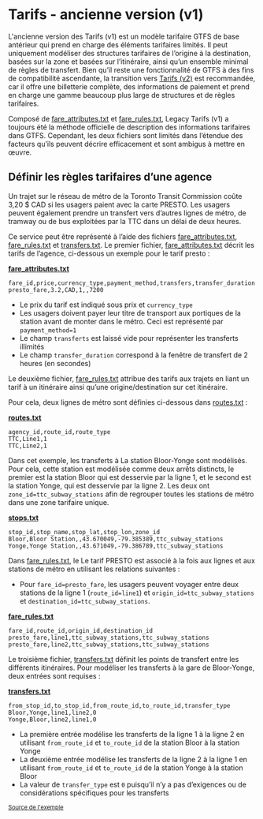 # Tarifs - ancienne version (v1)
 
L'ancienne version des Tarifs (v1) est un modèle tarifaire GTFS de base antérieur qui prend en charge des éléments tarifaires limités. Il peut uniquement modéliser des structures tarifaires de l’origine à la destination, basées sur la zone et basées sur l’itinéraire, ainsi qu’un ensemble minimal de règles de transfert. Bien qu’il reste une fonctionnalité de GTFS à des fins de compatibilité ascendante, la transition vers [Tarifs (v2)](../../examples/fares-v2/) est recommandée, car il offre une billetterie complète, des informations de paiement et prend en charge une gamme beaucoup plus large de structures et de règles tarifaires.

Composé de [fare_attributes.txt](../../reference/#fare_attributestxt) et [fare_rules.txt](../../reference/#fare_rulestxt), Legacy Tarifs (v1) a toujours été la méthode officielle de description des informations tarifaires dans GTFS. Cependant, les deux fichiers sont limités dans l’étendue des facteurs qu’ils peuvent décrire efficacement et sont ambigus à mettre en œuvre. 
 
## Définir les règles tarifaires d’une agence 
 
 Un trajet sur le réseau de métro de la Toronto Transit Commission coûte 3,20 $ CAD si les usagers paient avec la carte PRESTO. Les usagers peuvent également prendre un transfert vers d’autres lignes de métro, de tramway ou de bus exploitées par la TTC dans un délai de deux heures. 
 
 Ce service peut être représenté à l’aide des fichiers [fare_attributes.txt](../../reference/#fare_attributestxt), [fare_rules.txt](../../reference/#fare_rulestxt) et [transfers.txt](../../reference/#transferstxt). Le premier fichier, [fare_attributes.txt](../../reference/#fare_attributestxt) décrit les tarifs de l’agence, ci-dessous un exemple pour le tarif presto : 
 
 [**fare_attributes.txt**](../../reference/#fare_attributestxt) 
 
```
fare_id,price,currency_type,payment_method,transfers,transfer_duration
presto_fare,3.2,CAD,1,,7200
```

- Le prix du tarif est indiqué sous prix et `currency_type` 
 - Les usagers doivent payer leur titre de transport aux portiques de la station avant de monter dans le métro. Ceci est représenté par `payment_method=1` 
 - Le champ `transferts` est laissé vide pour représenter les transferts illimités
 - Le champ `transfer_duration` correspond à la fenêtre de transfert de 2 heures (en secondes) 
 
 Le deuxième fichier, [fare_rules.txt](../../reference/#fare_rulestxt) attribue des tarifs aux trajets en liant un tarif à un itinéraire ainsi qu’une origine/destination sur cet itinéraire. 
 
 Pour cela, deux lignes de métro sont définies ci-dessous dans [routes.txt](../../reference/#routestxt) : 
 
 [**routes.txt**](../../reference/#routestxt) 
 
```
agency_id,route_id,route_type
TTC,Line1,1
TTC,Line2,1
``` 
 
 Dans cet exemple, les transferts à La station Bloor-Yonge sont modélisés. Pour cela, cette station est modélisée comme deux arrêts distincts, le premier est la station Bloor qui est desservie par la ligne 1, et le second est la station Yonge, qui est desservie par la ligne 2. Les deux ont `zone_id=ttc_subway_stations` afin de regrouper toutes les stations de métro dans une zone tarifaire unique. 
 
 [**stops.txt**](../../reference/#stopstxt) 
 
```
stop_id,stop_name,stop_lat,stop_lon,zone_id
Bloor,Bloor Station,,43.670049,-79.385389,ttc_subway_stations
Yonge,Yonge Station,,43.671049,-79.386789,ttc_subway_stations
```
 
 Dans [fare_rules.txt](../../reference/#fare_rulestxt), le Le tarif PRESTO est associé à la fois aux lignes et aux stations de métro en utilisant les relations suivantes : 
 
 - Pour `fare_id=presto_fare`, les usagers peuvent voyager entre deux stations de la ligne 1 (`route_id=line1`) et `origin_id=ttc_subway_stations` et `destination_id=ttc_subway_stations`. 
 
 [**fare_rules.txt**](../../reference/#fare_rulestxt) 
 
```
fare_id,route_id,origin_id,destination_id
presto_fare,line1,ttc_subway_stations,ttc_subway_stations
presto_fare,line2,ttc_subway_stations,ttc_subway_stations
```
 
 Le troisième fichier, [transfers.txt](../../reference/#transferstxt) définit les points de transfert entre les différents itinéraires. Pour modéliser les transferts à la gare de Bloor-Yonge, deux entrées sont requises : 
 
 [**transfers.txt**](../../reference/#transferstxt) 
 
```
from_stop_id,to_stop_id,from_route_id,to_route_id,transfer_type
Bloor,Yonge,line1,line2,0
Yonge,Bloor,line2,line1,0
```
 
 - La première entrée modélise les transferts de la ligne 1 à la ligne 2 en utilisant `from_route_id` et `to_route_id` de la station Bloor à la station Yonge
 - La deuxième entrée modélise les transferts de la ligne 2 à la ligne 1 en utilisant `from_route_id` et `to_route_id` de la station Yonge à la station Bloor
 - La valeur de `transfer_type` est `0` puisqu’il n’y a pas d’exigences ou de considérations spécifiques pour les transferts 
 
 <sup>[Source de l'exemple](https://www.ttc.ca/Fares-and-passes)</sup> 

